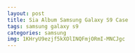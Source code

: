 ```yaml
---
layout: post
title: Sia Album Samsung Galaxy S9 Case
tags: samsung galaxy s9
categories: samsung
img: 1KHryU9ezjf5kXOlINQFmjORmI-MNCJgc
---
```

